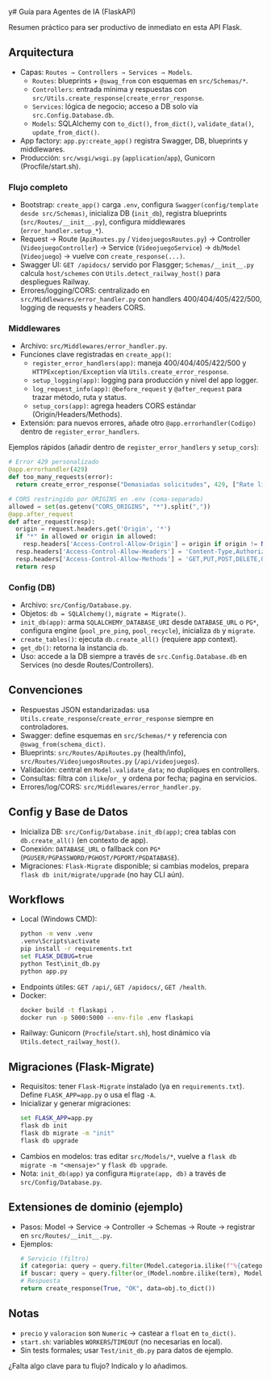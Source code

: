 y# Guía para Agentes de IA (FlaskAPI)

Resumen práctico para ser productivo de inmediato en esta API Flask.

## Arquitectura
- Capas: `Routes → Controllers → Services → Models`.
  - `Routes`: blueprints + `@swag_from` con esquemas en `src/Schemas/*`.
  - `Controllers`: entrada mínima y respuestas con `src/Utils.create_response|create_error_response`.
  - `Services`: lógica de negocio; acceso a DB solo vía `src.Config.Database.db`.
  - `Models`: SQLAlchemy con `to_dict()`, `from_dict()`, `validate_data()`, `update_from_dict()`.
- App factory: `app.py:create_app()` registra Swagger, DB, blueprints y middlewares.
- Producción: `src/wsgi/wsgi.py` (`application`/`app`), Gunicorn (Procfile/start.sh).

### Flujo completo
- Bootstrap: `create_app()` carga `.env`, configura `Swagger(config/template desde src/Schemas)`, inicializa DB (`init_db`), registra blueprints (`src/Routes/__init__.py`), configura middlewares (`error_handler.setup_*`).
- Request → Route (`ApiRoutes.py` / `VideojuegosRoutes.py`) → Controller (`VideojuegoController`) → Service (`VideojuegoService`) → `db`/`Model` (`Videojuego`) → vuelve con `create_response(...)`.
- Swagger UI: `GET /apidocs/` servido por Flasgger; `Schemas/__init__.py` calcula `host/schemes` con `Utils.detect_railway_host()` para despliegues Railway.
- Errores/logging/CORS: centralizado en `src/Middlewares/error_handler.py` con handlers 400/404/405/422/500, logging de requests y headers CORS.

### Middlewares
- Archivo: `src/Middlewares/error_handler.py`.
- Funciones clave registradas en `create_app()`:
  - `register_error_handlers(app)`: maneja 400/404/405/422/500 y `HTTPException/Exception` vía `Utils.create_error_response`.
  - `setup_logging(app)`: logging para producción y nivel del app logger.
  - `log_request_info(app)`: `@before_request` y `@after_request` para trazar método, ruta y status.
  - `setup_cors(app)`: agrega headers CORS estándar (Origin/Headers/Methods).
- Extensión: para nuevos errores, añade otro `@app.errorhandler(Codigo)` dentro de `register_error_handlers`.

Ejemplos rápidos (añadir dentro de `register_error_handlers` y `setup_cors`):
```python
# Error 429 personalizado
@app.errorhandler(429)
def too_many_requests(error):
  return create_error_response("Demasiadas solicitudes", 429, ["Rate limit excedido"]) 

# CORS restringido por ORIGINS en .env (coma-separado)
allowed = set(os.getenv("CORS_ORIGINS", "*").split(","))
@app.after_request
def after_request(resp):
  origin = request.headers.get('Origin', '*')
  if "*" in allowed or origin in allowed:
    resp.headers['Access-Control-Allow-Origin'] = origin if origin != None else '*'
  resp.headers['Access-Control-Allow-Headers'] = 'Content-Type,Authorization'
  resp.headers['Access-Control-Allow-Methods'] = 'GET,PUT,POST,DELETE,OPTIONS'
  return resp
```

### Config (DB)
- Archivo: `src/Config/Database.py`.
- Objetos: `db = SQLAlchemy()`, `migrate = Migrate()`.
- `init_db(app)`: arma `SQLALCHEMY_DATABASE_URI` desde `DATABASE_URL` o `PG*`, configura engine (`pool_pre_ping`, `pool_recycle`), inicializa `db` y `migrate`.
- `create_tables()`: ejecuta `db.create_all()` (requiere app context).
- `get_db()`: retorna la instancia `db`.
- Uso: accede a la DB siempre a través de `src.Config.Database.db` en Services (no desde Routes/Controllers).

## Convenciones
- Respuestas JSON estandarizadas: usa `Utils.create_response`/`create_error_response` siempre en controladores.
- Swagger: define esquemas en `src/Schemas/*` y referencia con `@swag_from(schema_dict)`.
- Blueprints: `src/Routes/ApiRoutes.py` (health/info), `src/Routes/VideojuegosRoutes.py` (`/api/videojuegos`).
- Validación: central en `Model.validate_data`; no dupliques en controllers.
- Consultas: filtra con `ilike`/`or_` y ordena por fecha; pagina en servicios.
- Errores/log/CORS: `src/Middlewares/error_handler.py`.

## Config y Base de Datos
- Inicializa DB: `src/Config/Database.init_db(app)`; crea tablas con `db.create_all()` (en contexto de app).
- Conexión: `DATABASE_URL` o fallback con `PG*` (`PGUSER/PGPASSWORD/PGHOST/PGPORT/PGDATABASE`).
- Migraciones: `Flask-Migrate` disponible; si cambias modelos, prepara `flask db init/migrate/upgrade` (no hay CLI aún).

## Workflows
- Local (Windows CMD):
  ```cmd
  python -m venv .venv
  .venv\Scripts\activate
  pip install -r requirements.txt
  set FLASK_DEBUG=true
  python Test\init_db.py
  python app.py
  ```
- Endpoints útiles: `GET /api/`, `GET /apidocs/`, `GET /health`.
- Docker:
  ```cmd
  docker build -t flaskapi .
  docker run -p 5000:5000 --env-file .env flaskapi
  ```
- Railway: Gunicorn (`Procfile`/`start.sh`), host dinámico vía `Utils.detect_railway_host()`.

## Migraciones (Flask-Migrate)
- Requisitos: tener `Flask-Migrate` instalado (ya en `requirements.txt`). Define `FLASK_APP=app.py` o usa el flag `-A`.
- Inicializar y generar migraciones:
  ```cmd
  set FLASK_APP=app.py
  flask db init
  flask db migrate -m "init"
  flask db upgrade
  ```
- Cambios en modelos: tras editar `src/Models/*`, vuelve a `flask db migrate -m "<mensaje>"` y `flask db upgrade`.
- Nota: `init_db(app)` ya configura `Migrate(app, db)` a través de `src/Config/Database.py`.

## Extensiones de dominio (ejemplo)
- Pasos: Model → Service → Controller → Schemas → Route → registrar en `src/Routes/__init__.py`.
- Ejemplos:
  ```python
  # Servicio (filtro)
  if categoria: query = query.filter(Model.categoria.ilike(f"%{categoria}%"))
  if buscar: query = query.filter(or_(Model.nombre.ilike(term), Model.categoria.ilike(term)))
  # Respuesta
  return create_response(True, "OK", data=obj.to_dict())
  ```

## Notas
- `precio` y `valoracion` son `Numeric` → castear a `float` en `to_dict()`.
- `start.sh`: variables `WORKERS`/`TIMEOUT` (no necesarias en local).
- Sin tests formales; usar `Test/init_db.py` para datos de ejemplo.

¿Falta algo clave para tu flujo? Indícalo y lo añadimos.
